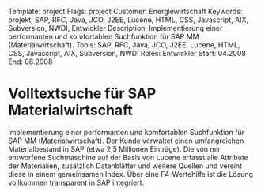 Template: project
Flags: project
Customer: Energiewirtschaft
Keywords: projekt, SAP, RFC, Java, JCO, J2EE, Lucene, HTML, CSS, Javascript, AIX, Subversion, NWDI, Entwickler
Description: Implementierung einer performanten und komfortablen Suchfunktion für SAP MM (Materialwirtschaft).
Tools: SAP, RFC, Java, JCO, J2EE, Lucene, HTML, CSS, Javascript, AIX, Subversion, NWDI
Roles: Entwickler
Start: 04.2008
End: 08.2008

# Volltextsuche für SAP Materialwirtschaft

Implementierung einer performanten und komfortablen Suchfunktion für SAP MM (Materialwirtschaft). Der Kunde verwaltet einen umfangreichen Materialbestand in SAP (etwa 2,5 Millionen Einträge). Die von mir entworfene Suchmaschine auf der Basis von Lucene erfasst alle Attribute der Materialien, zusätzlich Datenblätter und weitere Quellen und vereint diese in einem gemeinsamen Index. Über eine F4-Wertehilfe ist die Lösung vollkommen transparent in SAP integriert.


